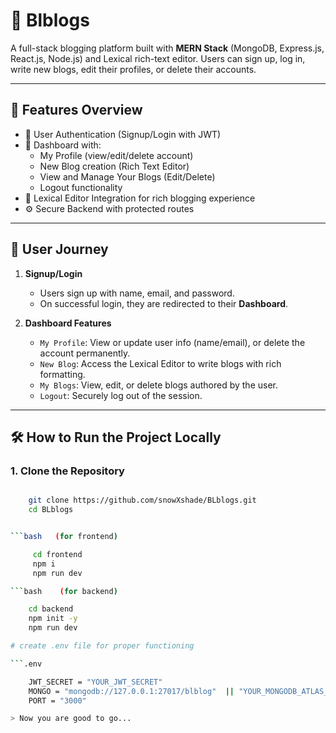 # 📝 Blblogs

A full-stack blogging platform built with **MERN Stack** (MongoDB, Express.js, React.js, Node.js) and Lexical rich-text editor. Users can sign up, log in, write new blogs, edit their profiles, or delete their accounts.

---

## 🚀 Features Overview

- 🔐 User Authentication (Signup/Login with JWT)
- 👤 Dashboard with:
  - My Profile (view/edit/delete account)
  - New Blog creation (Rich Text Editor)
  - View and Manage Your Blogs (Edit/Delete)
  - Logout functionality
- 🧠 Lexical Editor Integration for rich blogging experience
- ⚙️ Secure Backend with protected routes

---

## 🧭 User Journey

1. **Signup/Login**
   
   - Users sign up with name, email, and password.
   - On successful login, they are redirected to their **Dashboard**.

2. **Dashboard Features**
   
   - `My Profile`: View or update user info (name/email), or delete the account permanently.
   - `New Blog`: Access the Lexical Editor to write blogs with rich formatting.
   - `My Blogs`: View, edit, or delete blogs authored by the user.
   - `Logout`: Securely log out of the session.

---

## 🛠️ How to Run the Project Locally

### 1. Clone the Repository

```bash  (for cloning)

    git clone https://github.com/snowXshade/BLblogs.git
    cd BLblogs


```bash   (for frontend)

     cd frontend
     npm i
     npm run dev

```bash    (for backend)

    cd backend
    npm init -y
    npm run dev

# create .env file for proper functioning

```.env

    JWT_SECRET = "YOUR_JWT_SECRET"
    MONGO = "mongodb://127.0.0.1:27017/blblog"  || "YOUR_MONGODB_ATLAS_URL"
    PORT = "3000"  

> Now you are good to go...
